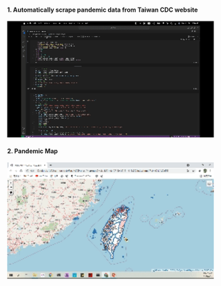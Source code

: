 #### 1. Automatically scrape pandemic data from Taiwan CDC website
<img src="https://github.com/William-07/Automated-Updated-Covid-19-Epidemic-Map/blob/main/GIF/Scraping.gif" width="480" height="270"/>


#### 2. Pandemic Map
<img src="https://github.com/William-07/Automated-Updated-Covid-19-Epidemic-Map/blob/main/GIF/Pandemic%20Map.gif" width="480" height="270"/>
